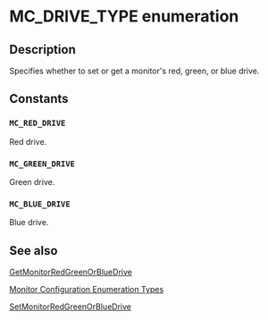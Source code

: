 # MC_DRIVE_TYPE enumeration

## Description

Specifies whether to set or get a monitor's red, green, or blue drive.

## Constants

### `MC_RED_DRIVE`

Red drive.

### `MC_GREEN_DRIVE`

Green drive.

### `MC_BLUE_DRIVE`

Blue drive.

## See also

[GetMonitorRedGreenOrBlueDrive](https://learn.microsoft.com/windows/desktop/api/highlevelmonitorconfigurationapi/nf-highlevelmonitorconfigurationapi-getmonitorredgreenorbluedrive)

[Monitor Configuration Enumeration Types](https://learn.microsoft.com/windows/desktop/Monitor/monitor-configuration-enumeration-types)

[SetMonitorRedGreenOrBlueDrive](https://learn.microsoft.com/windows/desktop/api/highlevelmonitorconfigurationapi/nf-highlevelmonitorconfigurationapi-setmonitorredgreenorbluedrive)